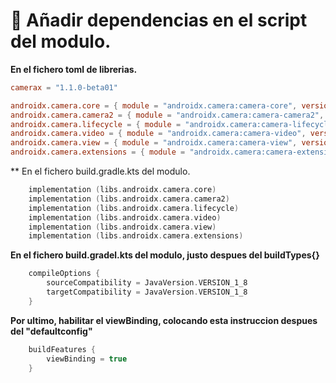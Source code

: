 # 📌 Añadir dependencias en el script del modulo.

**En el fichero toml de librerias.**
```toml
camerax = "1.1.0-beta01"

androidx.camera.core = { module = "androidx.camera:camera-core", version.ref = "camerax" }
androidx.camera.camera2 = { module = "androidx.camera:camera-camera2", version.ref = "camerax" }
androidx.camera.lifecycle = { module = "androidx.camera:camera-lifecycle", version.ref = "camerax" }
androidx.camera.video = { module = "androidx.camera:camera-video", version.ref = "camerax" }
androidx.camera.view = { module = "androidx.camera:camera-view", version.ref = "camerax" }
androidx.camera.extensions = { module = "androidx.camera:camera-extensions", version.ref = "camerax" }
```

** En el fichero build.gradle.kts del modulo.
```kts
    implementation (libs.androidx.camera.core)
    implementation (libs.androidx.camera.camera2)
    implementation (libs.androidx.camera.lifecycle)
    implementation (libs.androidx.camera.video)
    implementation (libs.androidx.camera.view)
    implementation (libs.androidx.camera.extensions)
```

**En el fichero build.gradel.kts del modulo, justo despues del buildTypes{}**
```kts
    compileOptions {
        sourceCompatibility = JavaVersion.VERSION_1_8
        targetCompatibility = JavaVersion.VERSION_1_8
    }
```

**Por ultimo, habilitar el viewBinding, colocando esta instruccion despues del "defaultconfig"**
```kts
    buildFeatures {
        viewBinding = true
    }
```
